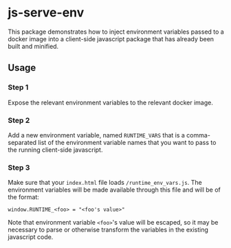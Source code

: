 # js-serve-env

This package demonstrates how to inject environment variables passed to a docker image into a client-side javascript package that has already been built and minified.

## Usage

### Step 1

Expose the relevant environment variables to the relevant docker image.

### Step 2

Add a new environment variable, named `RUNTIME_VARS` that is a comma-separated list of the environment variable names that you want to pass to the running client-side javascript.

### Step 3

Make sure that your `index.html` file loads `/runtime_env_vars.js`. The environment variables will be made available through this file and will be of the format:

```
window.RUNTIME_<foo> = "<foo's value>"
```

Note that environment variable `<foo>`'s value will be escaped, so it may be necessary to parse or otherwise transform the variables in the existing javascript code.
